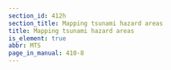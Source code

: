 ```yaml
---
section_id: 412h
section_title: Mapping tsunami hazard areas
title: Mapping tsunami hazard areas
is_element: true
abbr: MTS
page_in_manual: 410-8
---
```


